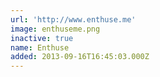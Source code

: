 ```yaml
---
url: 'http://www.enthuse.me'
image: enthuseme.png
inactive: true
name: Enthuse
added: 2013-09-16T16:45:03.000Z
---
```

